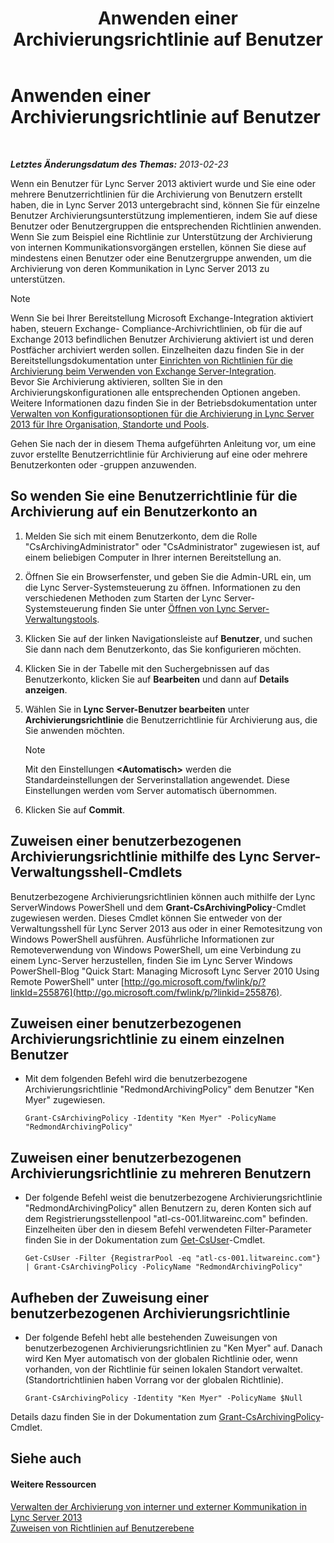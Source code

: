 ﻿---
title: Anwenden einer Archivierungsrichtlinie auf Benutzer
TOCTitle: Anwenden einer Archivierungsrichtlinie auf Benutzer
ms:assetid: 624a7d3e-389d-403a-97e5-f7bb17023ef3
ms:mtpsurl: https://technet.microsoft.com/de-de/library/Gg521004(v=OCS.15)
ms:contentKeyID: 49294193
ms.date: 05/19/2016
mtps_version: v=OCS.15
ms.translationtype: HT
---

# Anwenden einer Archivierungsrichtlinie auf Benutzer

 

_**Letztes Änderungsdatum des Themas:** 2013-02-23_

Wenn ein Benutzer für Lync Server 2013 aktiviert wurde und Sie eine oder mehrere Benutzerrichtlinien für die Archivierung von Benutzern erstellt haben, die in Lync Server 2013 untergebracht sind, können Sie für einzelne Benutzer Archivierungsunterstützung implementieren, indem Sie auf diese Benutzer oder Benutzergruppen die entsprechenden Richtlinien anwenden. Wenn Sie zum Beispiel eine Richtlinie zur Unterstützung der Archivierung von internen Kommunikationsvorgängen erstellen, können Sie diese auf mindestens einen Benutzer oder eine Benutzergruppe anwenden, um die Archivierung von deren Kommunikation in Lync Server 2013 zu unterstützen.


> [!NOTE]
> Wenn Sie bei Ihrer Bereitstellung Microsoft Exchange-Integration aktiviert haben, steuern Exchange- Compliance-Archivrichtlinien, ob für die auf Exchange 2013 befindlichen Benutzer Archivierung aktiviert ist und deren Postfächer archiviert werden sollen. Einzelheiten dazu finden Sie in der Bereitstellungsdokumentation unter <A href="lync-server-2013-setting-up-policies-for-archiving-when-using-exchange-server-integration.md">Einrichten von Richtlinien für die Archivierung beim Verwenden von Exchange Server-Integration</A>.<BR>Bevor Sie Archivierung aktivieren, sollten Sie in den Archivierungskonfigurationen alle entsprechenden Optionen angeben. Weitere Informationen dazu finden Sie in der Betriebsdokumentation unter <A href="lync-server-2013-managing-archiving-configuration-options-for-your-organization-sites-and-pools.md">Verwalten von Konfigurationsoptionen für die Archivierung in Lync Server 2013 für Ihre Organisation, Standorte und Pools</A>.



Gehen Sie nach der in diesem Thema aufgeführten Anleitung vor, um eine zuvor erstellte Benutzerrichtlinie für Archivierung auf eine oder mehrere Benutzerkonten oder -gruppen anzuwenden.

## So wenden Sie eine Benutzerrichtlinie für die Archivierung auf ein Benutzerkonto an

1.  Melden Sie sich mit einem Benutzerkonto, dem die Rolle "CsArchivingAdministrator" oder "CsAdministrator" zugewiesen ist, auf einem beliebigen Computer in Ihrer internen Bereitstellung an.

2.  Öffnen Sie ein Browserfenster, und geben Sie die Admin-URL ein, um die Lync Server-Systemsteuerung zu öffnen. Informationen zu den verschiedenen Methoden zum Starten der Lync Server-Systemsteuerung finden Sie unter [Öffnen von Lync Server-Verwaltungstools](lync-server-2013-open-lync-server-administrative-tools.md).

3.  Klicken Sie auf der linken Navigationsleiste auf **Benutzer**, und suchen Sie dann nach dem Benutzerkonto, das Sie konfigurieren möchten.

4.  Klicken Sie in der Tabelle mit den Suchergebnissen auf das Benutzerkonto, klicken Sie auf **Bearbeiten** und dann auf **Details anzeigen**.

5.  Wählen Sie in **Lync Server-Benutzer bearbeiten** unter **Archivierungsrichtlinie** die Benutzerrichtlinie für Archivierung aus, die Sie anwenden möchten.
    

    > [!NOTE]
    > Mit den Einstellungen <STRONG>&lt;Automatisch&gt;</STRONG> werden die Standardeinstellungen der Serverinstallation angewendet. Diese Einstellungen werden vom Server automatisch übernommen.



6.  Klicken Sie auf **Commit**.

## Zuweisen einer benutzerbezogenen Archivierungsrichtlinie mithilfe des Lync Server-Verwaltungsshell-Cmdlets

Benutzerbezogene Archivierungsrichtlinien können auch mithilfe der Lync ServerWindows PowerShell und dem **Grant-CsArchivingPolicy**-Cmdlet zugewiesen werden. Dieses Cmdlet können Sie entweder von der Verwaltungsshell für Lync Server 2013 aus oder in einer Remotesitzung von Windows PowerShell ausführen. Ausführliche Informationen zur Remoteverwendung von Windows PowerShell, um eine Verbindung zu einem Lync-Server herzustellen, finden Sie im Lync Server Windows PowerShell-Blog "Quick Start: Managing Microsoft Lync Server 2010 Using Remote PowerShell" unter [http://go.microsoft.com/fwlink/p/?linkId=255876](http://go.microsoft.com/fwlink/p/?linkid=255876).

## Zuweisen einer benutzerbezogenen Archivierungsrichtlinie zu einem einzelnen Benutzer

  - Mit dem folgenden Befehl wird die benutzerbezogene Archivierungsrichtlinie "RedmondArchivingPolicy" dem Benutzer "Ken Myer" zugewiesen.
    
        Grant-CsArchivingPolicy -Identity "Ken Myer" -PolicyName "RedmondArchivingPolicy"

## Zuweisen einer benutzerbezogenen Archivierungsrichtlinie zu mehreren Benutzern

  - Der folgende Befehl weist die benutzerbezogene Archivierungsrichtlinie "RedmondArchivingPolicy" allen Benutzern zu, deren Konten sich auf dem Registrierungsstellenpool "atl-cs-001.litwareinc.com" befinden. Einzelheiten über den in diesem Befehl verwendeten Filter-Parameter finden Sie in der Dokumentation zum [Get-CsUser](https://docs.microsoft.com/en-us/powershell/module/skype/Get-CsUser)-Cmdlet.
    
        Get-CsUser -Filter {RegistrarPool -eq "atl-cs-001.litwareinc.com"} | Grant-CsArchivingPolicy -PolicyName "RedmondArchivingPolicy"

## Aufheben der Zuweisung einer benutzerbezogenen Archivierungsrichtlinie

  - Der folgende Befehl hebt alle bestehenden Zuweisungen von benutzerbezogenen Archivierungsrichtlinien zu "Ken Myer" auf. Danach wird Ken Myer automatisch von der globalen Richtlinie oder, wenn vorhanden, von der Richtlinie für seinen lokalen Standort verwaltet. (Standortrichtlinien haben Vorrang vor der globalen Richtlinie).
    
        Grant-CsArchivingPolicy -Identity "Ken Myer" -PolicyName $Null

Details dazu finden Sie in der Dokumentation zum [Grant-CsArchivingPolicy](https://docs.microsoft.com/en-us/powershell/module/skype/Grant-CsArchivingPolicy)-Cmdlet.

## Siehe auch

#### Weitere Ressourcen

[Verwalten der Archivierung von interner und externer Kommunikation in Lync Server 2013](lync-server-2013-managing-the-archiving-of-internal-and-external-communications.md)  
[Zuweisen von Richtlinien auf Benutzerebene](lync-server-2013-assigning-per-user-policies.md)

